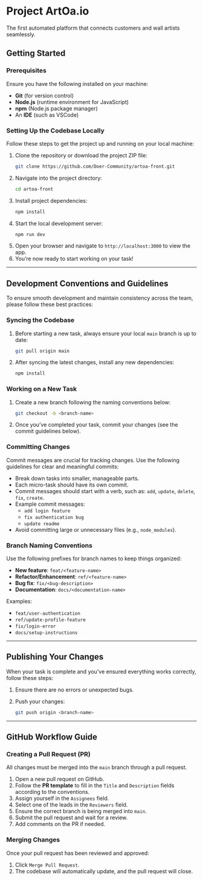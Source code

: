 # Project ArtOa.io

The first automated platform that connects customers and wall artists seamlessly.

## Getting Started

### Prerequisites

Ensure you have the following installed on your machine:

-   **Git** (for version control)
-   **Node.js** (runtime environment for JavaScript)
-   **npm** (Node.js package manager)
-   An **IDE** (such as VSCode)

### Setting Up the Codebase Locally

Follow these steps to get the project up and running on your local machine:

1. Clone the repository or download the project ZIP file:
    ```bash
    git clone https://github.com/Doer-Community/artoa-front.git
    ```
2. Navigate into the project directory:
    ```bash
    cd artoa-front
    ```
3. Install project dependencies:
    ```bash
    npm install
    ```
4. Start the local development server:
    ```bash
    npm run dev
    ```
5. Open your browser and navigate to `http://localhost:3000` to view the app.
6. You’re now ready to start working on your task!

---

## Development Conventions and Guidelines

To ensure smooth development and maintain consistency across the team, please follow these best practices:

### Syncing the Codebase

1. Before starting a new task, always ensure your local `main` branch is up to date:

    ```bash
    git pull origin main
    ```

2. After syncing the latest changes, install any new dependencies:

    ```bash
    npm install
    ```

### Working on a New Task

1. Create a new branch following the naming conventions below:

    ```bash
    git checkout -b <branch-name>
    ```

2. Once you’ve completed your task, commit your changes (see the commit guidelines
   below).

### Committing Changes

Commit messages are crucial for tracking changes. Use the following guidelines for clear and meaningful commits:

-   Break down tasks into smaller, manageable parts.
-   Each micro-task should have its own commit.
-   Commit messages should start with a verb, such as: `add`, `update`, `delete`,
    `fix`, `create`.
-   Example commit messages:
    -   `add login feature`
    -   `fix authentication bug`
    -   `update readme`
-   Avoid committing large or unnecessary files (e.g., `node_modules`).

### Branch Naming Conventions

Use the following prefixes for branch names to keep things organized:

-   **New feature**: `feat/<feature-name>`
-   **Refactor/Enhancement**: `ref/<feature-name>`
-   **Bug fix**: `fix/<bug-description>`
-   **Documentation**: `docs/<documentation-name>`

Examples:

-   `feat/user-authentication`
-   `ref/update-profile-feature`
-   `fix/login-error`
-   `docs/setup-instructions`

---

## Publishing Your Changes

When your task is complete and you've ensured everything works correctly, follow
these steps:

1. Ensure there are no errors or unexpected bugs.
2. Push your changes:

    ```bash
    git push origin <branch-name>
    ```

---

## GitHub Workflow Guide

### Creating a Pull Request (PR)

All changes must be merged into the `main` branch through a pull request.

1. Open a new pull request on GitHub.
2. Follow the **PR template** to fill in the `Title` and `Description` fields
   according to the conventions.
3. Assign yourself in the `Assignees` field.
4. Select one of the leads in the `Reviewers` field.
5. Ensure the correct branch is being merged into `main`.
6. Submit the pull request and wait for a review.
7. Add comments on the PR if needed.

### Merging Changes

Once your pull request has been reviewed and approved:

1. Click `Merge Pull Request`.
2. The codebase will automatically update, and the pull request will close.
